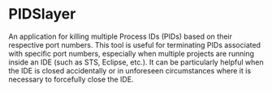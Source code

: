 # PIDSlayer
An application for killing multiple Process IDs (PIDs) based on their respective port numbers. This tool is useful for terminating PIDs associated with specific port numbers, especially when multiple projects are running inside an IDE (such as STS, Eclipse, etc.). It can be particularly helpful when the IDE is closed accidentally or in unforeseen circumstances where it is necessary to forcefully close the IDE.
